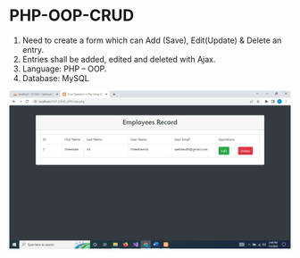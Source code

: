 # PHP-OOP-CRUD
1.	Need to create a form which can Add (Save), Edit(Update) & Delete an entry.
2.	Entries shall be added, edited and deleted with Ajax.
3.	Language: PHP – OOP.
4.	Database: MySQL

![Output](https://github.com/Ehteshamali-889/PHP-OOP-CRUD/blob/main/Screenshot%20(1573).png)

